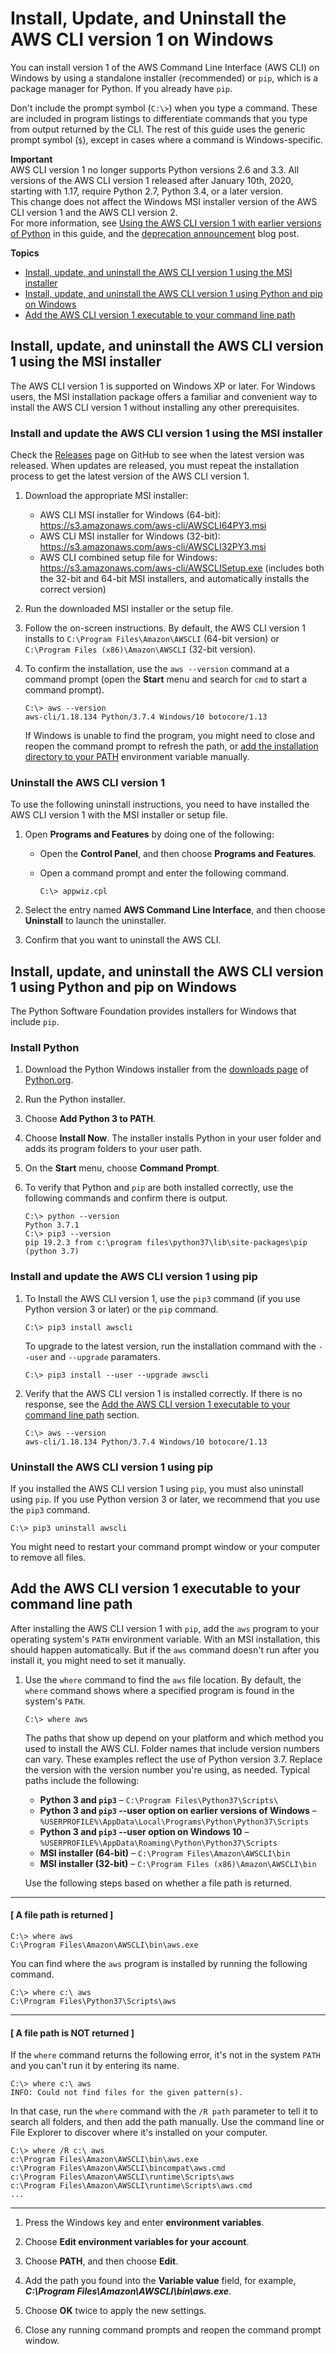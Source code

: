 # Install, Update, and Uninstall the AWS CLI version 1 on Windows<a name="install-windows"></a>

You can install version 1 of the AWS Command Line Interface \(AWS CLI\) on Windows by using a standalone installer \(recommended\) or `pip`, which is a package manager for Python\. If you already have `pip`\. 

Don't include the prompt symbol \(`C:\>`\) when you type a command\. These are included in program listings to differentiate commands that you type from output returned by the CLI\. The rest of this guide uses the generic prompt symbol \(`$`\), except in cases where a command is Windows\-specific\.

**Important**  
AWS CLI version 1 no longer supports Python versions 2\.6 and 3\.3\. All versions of the AWS CLI version 1 released after January 10th, 2020, starting with 1\.17, require Python 2\.7, Python 3\.4, or a later version\.  
This change does not affect the Windows MSI installer version of the AWS CLI version 1 and the AWS CLI version 2\.  
For more information, see [Using the AWS CLI version 1 with earlier versions of Python](deprecate-old-python-versions.md) in this guide, and the [deprecation announcement](https://aws.amazon.com/blogs/developer/deprecation-of-python-2-6-and-python-3-3-in-botocore-boto3-and-the-aws-cli/) blog post\.

**Topics**
+ [Install, update, and uninstall the AWS CLI version 1 using the MSI installer](#msi-on-windows)
+ [Install, update, and uninstall the AWS CLI version 1 using Python and pip on Windows](#awscli-install-windows-pip)
+ [Add the AWS CLI version 1 executable to your command line path](#awscli-install-windows-path)

## Install, update, and uninstall the AWS CLI version 1 using the MSI installer<a name="msi-on-windows"></a>

The AWS CLI version 1 is supported on Windows XP or later\. For Windows users, the MSI installation package offers a familiar and convenient way to install the AWS CLI version 1 without installing any other prerequisites\. 

### Install and update the AWS CLI version 1 using the MSI installer<a name="install-msi-on-windows"></a>

Check the [Releases](https://github.com/aws/aws-cli/releases) page on GitHub to see when the latest version was released\. When updates are released, you must repeat the installation process to get the latest version of the AWS CLI version 1\. 

1. Download the appropriate MSI installer:
   + AWS CLI MSI installer for Windows \(64\-bit\): [https://s3\.amazonaws\.com/aws\-cli/AWSCLI64PY3\.msi](https://s3.amazonaws.com/aws-cli/AWSCLI64PY3.msi)
   + AWS CLI MSI installer for Windows \(32\-bit\): [https://s3\.amazonaws\.com/aws\-cli/AWSCLI32PY3\.msi](https://s3.amazonaws.com/aws-cli/AWSCLI32PY3.msi)
   + AWS CLI combined setup file for Windows: [ https://s3\.amazonaws\.com/aws\-cli/AWSCLISetup\.exe](https://s3.amazonaws.com/aws-cli/AWSCLISetup.exe) \(includes both the 32\-bit and 64\-bit MSI installers, and automatically installs the correct version\)

1. Run the downloaded MSI installer or the setup file\.

1. Follow the on\-screen instructions\. By default, the AWS CLI version 1 installs to `C:\Program Files\Amazon\AWSCLI` \(64\-bit version\) or `C:\Program Files (x86)\Amazon\AWSCLI` \(32\-bit version\)\. 

1. To confirm the installation, use the `aws --version` command at a command prompt \(open the **Start** menu and search for `cmd` to start a command prompt\)\.

   ```
   C:\> aws --version
   aws-cli/1.18.134 Python/3.7.4 Windows/10 botocore/1.13
   ```

   If Windows is unable to find the program, you might need to close and reopen the command prompt to refresh the path, or [add the installation directory to your PATH](#awscli-install-windows-path) environment variable manually\.

### Uninstall the AWS CLI version 1<a name="install-msi-uninstall"></a>

To use the following uninstall instructions, you need to have installed the AWS CLI version 1 with the MSI installer or setup file\.

1. Open **Programs and Features** by doing one of the following:
   + Open the **Control Panel**, and then choose **Programs and Features**\.
   + Open a command prompt and enter the following command\.

     ```
     C:\> appwiz.cpl
     ```

1. Select the entry named **AWS Command Line Interface**, and then choose **Uninstall** to launch the uninstaller\.

1. Confirm that you want to uninstall the AWS CLI\.

## Install, update, and uninstall the AWS CLI version 1 using Python and pip on Windows<a name="awscli-install-windows-pip"></a>

The Python Software Foundation provides installers for Windows that include `pip`\.

### Install Python<a name="awscli-install-windows-pip-python"></a>

1. Download the Python Windows installer from the [downloads page](https://www.python.org/downloads/windows/) of [Python\.org](https://www.python.org)\.

1. Run the Python installer\.

1. Choose **Add Python 3 to PATH**\.

1. Choose **Install Now**\. The installer installs Python in your user folder and adds its program folders to your user path\.

1. On the **Start** menu, choose **Command Prompt**\.

1. To verify that Python and `pip` are both installed correctly, use the following commands and confirm there is output\.

   ```
   C:\> python --version
   Python 3.7.1
   C:\> pip3 --version
   pip 19.2.3 from c:\program files\python37\lib\site-packages\pip (python 3.7)
   ```

### Install and update the AWS CLI version 1 using pip<a name="awscli-install-windows-pip-python"></a>

1. To Install the AWS CLI version 1, use the `pip3` command \(if you use Python version 3 or later\) or the `pip` command\.

   ```
   C:\> pip3 install awscli
   ```

   To upgrade to the latest version, run the installation command with the `--user` and `--upgrade` paramaters\.

   ```
   C:\> pip3 install --user --upgrade awscli
   ```

1. Verify that the AWS CLI version 1 is installed correctly\. If there is no response, see the [Add the AWS CLI version 1 executable to your command line path](#awscli-install-windows-path) section\.

   ```
   C:\> aws --version
   aws-cli/1.18.134 Python/3.7.4 Windows/10 botocore/1.13
   ```

### Uninstall the AWS CLI version 1 using pip<a name="awscli-install-windows-pip-uninstall"></a>

If you installed the AWS CLI version 1 using `pip`, you must also uninstall using `pip`\. If you use Python version 3 or later, we recommend that you use the `pip3` command\.

```
C:\> pip3 uninstall awscli
```

You might need to restart your command prompt window or your computer to remove all files\.

## Add the AWS CLI version 1 executable to your command line path<a name="awscli-install-windows-path"></a>

After installing the AWS CLI version 1 with `pip`, add the `aws` program to your operating system's `PATH` environment variable\. With an MSI installation, this should happen automatically\. But if the `aws` command doesn't run after you install it, you might need to set it manually\.

1. Use the `where` command to find the `aws` file location\. By default, the `where` command shows where a specified program is found in the system's `PATH`\. 

   ```
   C:\> where aws
   ```

   The paths that show up depend on your platform and which method you used to install the AWS CLI\. Folder names that include version numbers can vary\. These examples reflect the use of Python version 3\.7\. Replace the version with the version number you're using, as needed\. Typical paths include the following:
   + **Python 3 and `pip3`** – `C:\Program Files\Python37\Scripts\`
   + **Python 3 and `pip3` \-\-user option on earlier versions of Windows** – `%USERPROFILE%\AppData\Local\Programs\Python\Python37\Scripts`
   + **Python 3 and `pip3` \-\-user option on Windows 10** – `%USERPROFILE%\AppData\Roaming\Python\Python37\Scripts`
   + **MSI installer \(64\-bit\)** – `C:\Program Files\Amazon\AWSCLI\bin`
   + **MSI installer \(32\-bit\)** – `C:\Program Files (x86)\Amazon\AWSCLI\bin`

   Use the following steps based on whether a file path is returned\.

------
#### [ A file path is returned ]

   ```
   C:\> where aws
   C:\Program Files\Amazon\AWSCLI\bin\aws.exe
   ```

   You can find where the `aws` program is installed by running the following command\.

   ```
   C:\> where c:\ aws
   C:\Program Files\Python37\Scripts\aws
   ```

------
#### [ A file path is NOT returned ]

   If the `where` command returns the following error, it's not in the system `PATH` and you can't run it by entering its name\.

   ```
   C:\> where c:\ aws
   INFO: Could not find files for the given pattern(s).
   ```

   In that case, run the `where` command with the `/R path` parameter to tell it to search all folders, and then add the path manually\. Use the command line or File Explorer to discover where it's installed on your computer\. 

   ```
   C:\> where /R c:\ aws
   c:\Program Files\Amazon\AWSCLI\bin\aws.exe
   c:\Program Files\Amazon\AWSCLI\bincompat\aws.cmd
   c:\Program Files\Amazon\AWSCLI\runtime\Scripts\aws
   c:\Program Files\Amazon\AWSCLI\runtime\Scripts\aws.cmd
   ...
   ```

------

1. Press the Windows key and enter **environment variables**\.

1. Choose **Edit environment variables for your account**\.

1. Choose **PATH**, and then choose **Edit**\.

1. Add the path you found into the **Variable value** field, for example, ***C:\\Program Files\\Amazon\\AWSCLI\\bin\\aws\.exe***\.

1. Choose **OK** twice to apply the new settings\.

1. Close any running command prompts and reopen the command prompt window\.